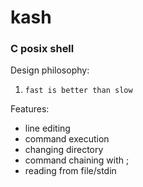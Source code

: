 # kash
### C posix shell

Design philosophy:

1. `fast is better than slow`


Features:

+ line editing
+ command execution
+ changing directory
+ command chaining with ;
+ reading from file/stdin
